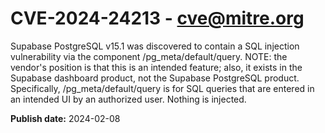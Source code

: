 # CVE-2024-24213 - cve@mitre.org

Supabase PostgreSQL v15.1 was discovered to contain a SQL injection vulnerability via the component /pg_meta/default/query. NOTE: the vendor's position is that this is an intended feature; also, it exists in the Supabase dashboard product, not the Supabase PostgreSQL product. Specifically, /pg_meta/default/query is for SQL queries that are entered in an intended UI by an authorized user. Nothing is injected.

**Publish date:** 2024-02-08
